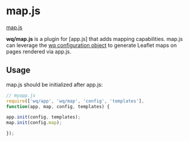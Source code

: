 map.js
======

[map.js]

**wq/map.js** is a plugin for [app.js] that adds mapping capabilities.  map.js can  leverage the [wq configuration object] to generate Leaflet maps on pages rendered via app.js.

## Usage
map.js should be initialized after app.js:
```javascript
// myapp.js
require(['wq/app', 'wq/map', 'config', 'templates'],
function(app, map, config, templates) {

app.init(config, templates);
map.init(config.map);

});
```

[wq configuration object]: http://wq.io/docs/config
[map.js]: https://github.com/wq/wq.app/blob/master/js/wq/map.js
